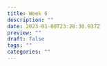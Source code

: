```yaml
---
title: Week 6
description: ""
date: 2023-01-08T23:28:30.937Z
preview: ""
draft: false
tags: ""
categories: ""
---
```

